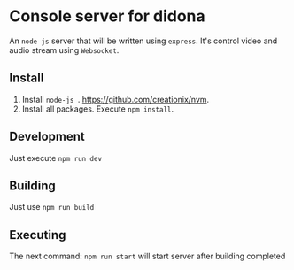 # Console server for didona

An `node js` server that will be written using `express`. It's control video and audio stream using `Websocket`.

## Install
1. Install `node-js `. https://github.com/creationix/nvm.
2. Install all packages. Execute `npm install`.

## Development
Just execute `npm run dev`

## Building
Just use `npm run build`

## Executing
The next command: `npm run start` will start server after building completed
